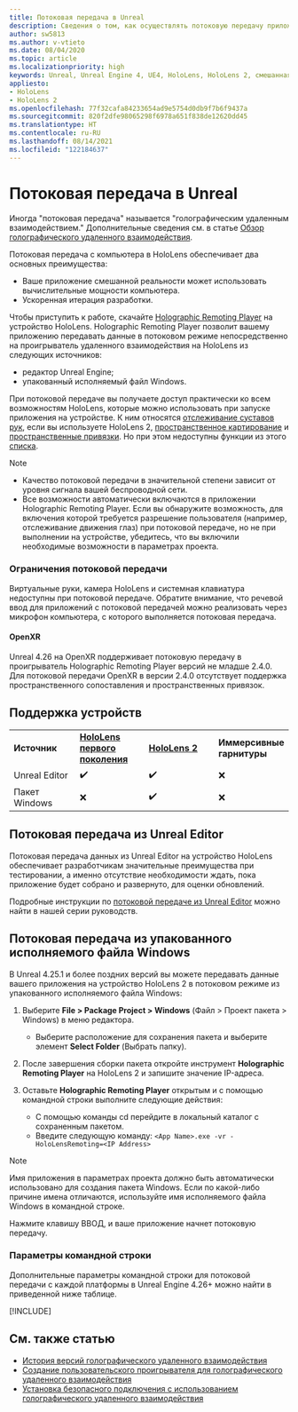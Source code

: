 ```yaml
---
title: Потоковая передача в Unreal
description: Сведения о том, как осуществлять потоковую передачу приложений Unreal на устройства HoloLens 2, а также об ограничениях потоковой передачи и параметрах командной строки.
author: sw5813
ms.author: v-vtieto
ms.date: 08/04/2020
ms.topic: article
ms.localizationpriority: high
keywords: Unreal, Unreal Engine 4, UE4, HoloLens, HoloLens 2, смешанная реальность, потоковая передача, компьютер, голографическое удаленное взаимодействие с приложением, проигрыватель для голографического удаленного взаимодействия, документация, гарнитура смешанной реальности, гарнитура Windows Mixed Reality, гарнитура виртуальной реальности
appliesto:
- HoloLens
- HoloLens 2
ms.openlocfilehash: 77f32cafa84233654ad9e5754d0db9f7b6f9437a
ms.sourcegitcommit: 820f2dfe98065298f6978a651f838de12620dd45
ms.translationtype: HT
ms.contentlocale: ru-RU
ms.lasthandoff: 08/14/2021
ms.locfileid: "122184637"
---
```

# <a name="streaming-in-unreal"></a>Потоковая передача в Unreal

Иногда "потоковая передача" называется "голографическим удаленным взаимодействием." Дополнительные сведения см. в статье [Обзор голографического удаленного взаимодействия](../platform-capabilities-and-apis/holographic-remoting-overview.md).

Потоковая передача с компьютера в HoloLens обеспечивает два основных преимущества: 
* Ваше приложение смешанной реальности может использовать вычислительные мощности компьютера. 
* Ускоренная итерация разработки. 

Чтобы приступить к работе, скачайте [Holographic Remoting Player](../platform-capabilities-and-apis/holographic-remoting-player.md) на устройство HoloLens. Holographic Remoting Player позволит вашему приложению передавать данные в потоковом режиме непосредственно на проигрыватель удаленного взаимодействия на HoloLens из следующих источников:

* редактор Unreal Engine;
* упакованный исполняемый файл Windows. 

При потоковой передаче вы получаете доступ практически ко всем возможностям HoloLens, которые можно использовать при запуске приложения на устройстве. К ним относятся [отслеживание суставов рук](unreal-hand-tracking.md), если вы используете HoloLens 2, [пространственное картирование](unreal-spatial-mapping.md) и [пространственные привязки](unreal-spatial-anchors.md). Но при этом недоступны функции из этого [списка](../platform-capabilities-and-apis/holographic-remoting-troubleshooting.md). 

> [!NOTE]
> * Качество потоковой передачи в значительной степени зависит от уровня сигнала вашей беспроводной сети.
> * Все возможности автоматически включаются в приложении Holographic Remoting Player. Если вы обнаружите возможность, для включения которой требуется разрешение пользователя (например, отслеживание движения глаз) при потоковой передаче, но не при выполнении на устройстве, убедитесь, что вы включили необходимые возможности в параметрах проекта.

### <a name="streaming-limitations"></a>Ограничения потоковой передачи

Виртуальные руки, камера HoloLens и системная клавиатура недоступны при потоковой передаче. Обратите внимание, что речевой ввод для приложений с потоковой передачей можно реализовать через микрофон компьютера, с которого выполняется потоковая передача.

#### <a name="openxr"></a>OpenXR

Unreal 4.26 на OpenXR поддерживает потоковую передачу в проигрыватель Holographic Remoting Player версий не младше 2.4.0. Для потоковой передачи OpenXR в версии 2.4.0 отсутствует поддержка пространственного сопоставления и пространственных привязок. 

## <a name="device-support"></a>Поддержка устройств

<table>
    <colgroup>
    <col width="33%" />
    <col width="33%" />
    <col width="33%" />
    </colgroup>
    <tr>
        <td><strong>Источник</strong></td>
        <td><a href="/hololens/hololens1-hardware"><strong>HoloLens первого поколения</strong></a></td>
        <td><a href="https://www.microsoft.com/hololens/hardware"><strong>HoloLens 2</strong></a></td>
        <td><strong>Иммерсивные гарнитуры</strong></td>
    </tr>
     <tr>
        <td>Unreal Editor</td>
        <td>✔️</td>
        <td>✔️</td>
        <td>❌</td>
    </tr>
    <tr>
        <td>Пакет Windows</td>
        <td>❌</td>
        <td>✔️</td>
        <td>❌</td>
    </tr>

</table>

## <a name="streaming-from-the-unreal-editor"></a>Потоковая передача из Unreal Editor

Потоковая передача данных из Unreal Editor на устройство HoloLens обеспечивает разработчикам значительные преимущества при тестировании, а именно отсутствие необходимости ждать, пока приложение будет собрано и развернуто, для оценки обновлений.

Подробные инструкции по [потоковой передаче из Unreal Editor](tutorials/unreal-uxt-ch6.md#device-only-streaming) можно найти в нашей серии руководств.

## <a name="streaming-from-a-packaged-windows-executable"></a>Потоковая передача из упакованного исполняемого файла Windows

В Unreal 4.25.1 и более поздних версий вы можете передавать данные вашего приложения на устройство HoloLens 2 в потоковом режиме из упакованного исполняемого файла Windows: 

1. Выберите **File > Package Project > Windows** (Файл > Проект пакета > Windows) в меню редактора. 
    * Выберите расположение для сохранения пакета и выберите элемент **Select Folder** (Выбрать папку).

2. После завершения сборки пакета откройте инструмент **Holographic Remoting Player** на HoloLens 2 и запишите значение IP-адреса. 
3. Оставьте **Holographic Remoting Player** открытым и с помощью командной строки выполните следующие действия: 
    * С помощью команды cd перейдите в локальный каталог с сохраненным пакетом.
    * Введите следующую команду: `<App Name>.exe -vr -HoloLensRemoting=<IP Address>`

> [!NOTE]
> Имя приложения в параметрах проекта должно быть автоматически использовано для создания пакета Windows. Если по какой-либо причине имена отличаются, используйте имя исполняемого файла Windows в командной строке.

Нажмите клавишу ВВОД, и ваше приложение начнет потоковую передачу.

### <a name="command-line-options"></a>Параметры командной строки

Дополнительные параметры командной строки для потоковой передачи с каждой платформы в Unreal Engine 4.26+ можно найти в приведенной ниже таблице. 

[!INCLUDE[](includes/tabs-streaming-args.md)]

## <a name="see-also"></a>См. также статью

* [История версий голографического удаленного взаимодействия](../platform-capabilities-and-apis/holographic-remoting-version-history.md)
* [Создание пользовательского проигрывателя для голографического удаленного взаимодействия](../platform-capabilities-and-apis/holographic-remoting-create-player.md)
* [Установка безопасного подключения с использованием голографического удаленного взаимодействия](../platform-capabilities-and-apis/holographic-remoting-secure-connection.md)